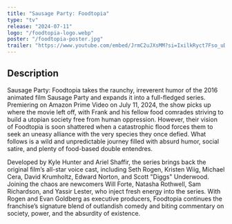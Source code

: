 ```yaml
---
title: "Sausage Party: Foodtopia"
type: "tv"
release: "2024-07-11"
logo: "/foodtopia-logo.webp"
poster: "/foodtopia-poster.jpg"
trailer: "https://www.youtube.com/embed/JrmC2uJXsMM?si=IxilkRyct7Fso_uD"
---
```


## Description

Sausage Party: Foodtopia takes the raunchy, irreverent humor of the 2016 animated film Sausage Party and expands it into a full-fledged series. Premiering on Amazon Prime Video on July 11, 2024, the show picks up where the movie left off, with Frank and his fellow food comrades striving to build a utopian society free from human oppression. However, their vision of Foodtopia is soon shattered when a catastrophic flood forces them to seek an uneasy alliance with the very species they once defied. What follows is a wild and unpredictable journey filled with absurd humor, social satire, and plenty of food-based double entendres.

Developed by Kyle Hunter and Ariel Shaffir, the series brings back the original film’s all-star voice cast, including Seth Rogen, Kristen Wiig, Michael Cera, David Krumholtz, Edward Norton, and Scott "Diggs" Underwood. Joining the chaos are newcomers Will Forte, Natasha Rothwell, Sam Richardson, and Yassir Lester, who inject fresh energy into the series. With Rogen and Evan Goldberg as executive producers, Foodtopia continues the franchise’s signature blend of outlandish comedy and biting commentary on society, power, and the absurdity of existence.